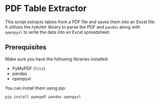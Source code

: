 # PDF Table Extractor

This script extracts tables from a PDF file and saves them into an Excel file. It utilizes the `PyMuPDF` library to parse the PDF and `pandas` along with `openpyxl` to write the data into an Excel spreadsheet.

## Prerequisites

Make sure you have the following libraries installed:

- PyMuPDF (`fitz`)
- pandas
- openpyxl

You can install them using pip:

```sh
pip install pymupdf pandas openpyxl
